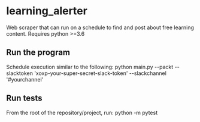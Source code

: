 # learning_alerter
Web scraper that can run on a schedule to find and post about free learning content. Requires python >=3.6 

## Run the program
Schedule execution similar to the following:
python main.py --packt --slacktoken 'xoxp-your-super-secret-slack-token' --slackchannel '#yourchannel'

## Run tests
From the root of the repository/project, run:
python -m pytest
